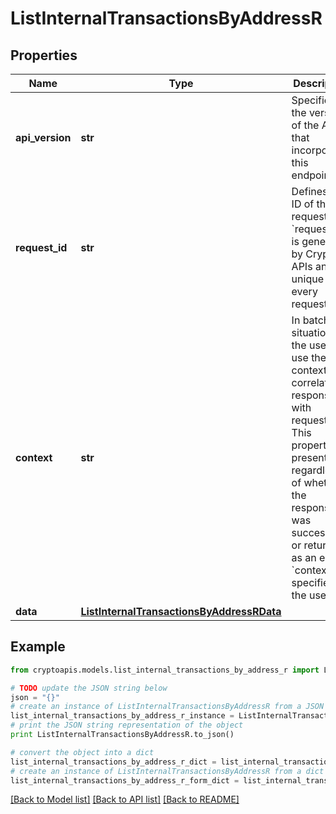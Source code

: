 # ListInternalTransactionsByAddressR


## Properties
Name | Type | Description | Notes
------------ | ------------- | ------------- | -------------
**api_version** | **str** | Specifies the version of the API that incorporates this endpoint. | 
**request_id** | **str** | Defines the ID of the request. The &#x60;requestId&#x60; is generated by Crypto APIs and it&#39;s unique for every request. | 
**context** | **str** | In batch situations the user can use the context to correlate responses with requests. This property is present regardless of whether the response was successful or returned as an error. &#x60;context&#x60; is specified by the user. | [optional] 
**data** | [**ListInternalTransactionsByAddressRData**](ListInternalTransactionsByAddressRData.md) |  | 

## Example

```python
from cryptoapis.models.list_internal_transactions_by_address_r import ListInternalTransactionsByAddressR

# TODO update the JSON string below
json = "{}"
# create an instance of ListInternalTransactionsByAddressR from a JSON string
list_internal_transactions_by_address_r_instance = ListInternalTransactionsByAddressR.from_json(json)
# print the JSON string representation of the object
print ListInternalTransactionsByAddressR.to_json()

# convert the object into a dict
list_internal_transactions_by_address_r_dict = list_internal_transactions_by_address_r_instance.to_dict()
# create an instance of ListInternalTransactionsByAddressR from a dict
list_internal_transactions_by_address_r_form_dict = list_internal_transactions_by_address_r.from_dict(list_internal_transactions_by_address_r_dict)
```
[[Back to Model list]](../README.md#documentation-for-models) [[Back to API list]](../README.md#documentation-for-api-endpoints) [[Back to README]](../README.md)


